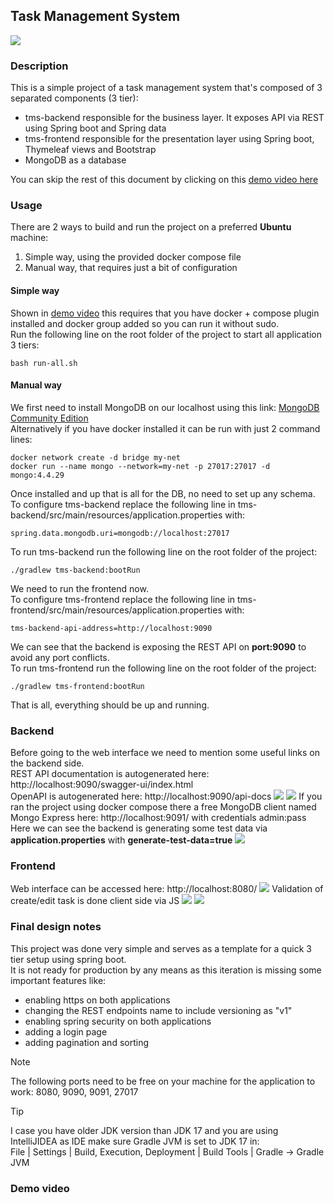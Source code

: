 Task Management System
--
![](assets/images/logo.png)

### Description
This is a simple project of a task management system that's composed of 3 separated components (3 tier):
* tms-backend responsible for the business layer. It exposes API via REST using Spring boot and Spring data
* tms-frontend responsible for the presentation layer using Spring boot, Thymeleaf views and Bootstrap
* MongoDB as a database

You can skip the rest of this document by clicking on this [demo video here](#demo-video) <br/>

### Usage
There are 2 ways to build and run the project on a preferred **Ubuntu** machine:
1. Simple way, using the provided docker compose file
2. Manual way, that requires just a bit of configuration

#### Simple way
Shown in [demo video](#demo-video) this requires that you have docker + compose plugin installed and docker group added so you can run it without sudo.<br/>
Run the following line on the root folder of the project to start all application 3 tiers:
````console
bash run-all.sh
````

#### Manual way
We first need to install MongoDB on our localhost using this link:
<a href="https://www.mongodb.com/docs/manual/tutorial/install-mongodb-on-ubuntu/">MongoDB Community Edition</a><br/>
Alternatively if you have docker installed it can be run with just 2 command lines:
````console
docker network create -d bridge my-net
docker run --name mongo --network=my-net -p 27017:27017 -d mongo:4.4.29
````
Once installed and up that is all for the DB, no need to set up any schema.<br/>
To configure tms-backend replace the following line in tms-backend/src/main/resources/application.properties with:
````properties
spring.data.mongodb.uri=mongodb://localhost:27017
````
To run tms-backend run the following line on the root folder of the project:
````console
./gradlew tms-backend:bootRun
````
We need to run the frontend now.<br/>
To configure tms-frontend replace the following line in tms-frontend/src/main/resources/application.properties with:
````properties
tms-backend-api-address=http://localhost:9090
````
We can see that the backend is exposing the REST API on **port:9090** to avoid any port conflicts.<br/>
To run tms-frontend run the following line on the root folder of the project:
````console
./gradlew tms-frontend:bootRun
````
That is all, everything should be up and running.


### Backend
Before going to the web interface we need to mention some useful links on the backend side.<br/>
REST API documentation is autogenerated here: http://localhost:9090/swagger-ui/index.html <br/>
OpenAPI is autogenerated here: http://localhost:9090/api-docs
![](assets/images/screen1.png)
![](assets/images/screen2.png)
If you ran the project using docker compose there a free MongoDB client named Mongo Express here: http://localhost:9091/ with credentials admin:pass<br/>
Here we can see the backend is generating some test data via **application.properties** with **generate-test-data=true**
![](assets/images/screen3.png)


### Frontend
Web interface can be accessed here: http://localhost:8080/
![](assets/images/screen4.png)
Validation of create/edit task is done client side via JS
![](assets/images/screen5.png)
![](assets/images/screen6.png)

### Final design notes
This project was done very simple and serves as a template for a quick 3 tier setup using spring boot.<br/>
It is not ready for production by any means as this iteration is missing some important features like:
* enabling https on both applications
* changing the REST endpoints name to include versioning as "v1"
* enabling spring security on both applications
* adding a login page
* adding pagination and sorting

> [!NOTE]
> The following ports need to be free on your machine for the application to work:
> 8080, 9090, 9091, 27017

> [!TIP]
> I case you have older JDK version than JDK 17 and you are using IntelliJIDEA as IDE make sure Gradle JVM is set to JDK 17 in:<br/>
> File | Settings | Build, Execution, Deployment | Build Tools | Gradle  -> Gradle JVM


### Demo video


